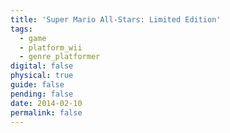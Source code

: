 ```yaml
---
title: 'Super Mario All-Stars: Limited Edition'
tags:
  - game
  - platform_wii
  - genre_platformer
digital: false
physical: true
guide: false
pending: false
date: 2014-02-10
permalink: false
---
```

